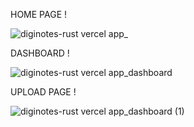HOME PAGE !

![diginotes-rust vercel app_](https://github.com/anonymous9076/diginotes/assets/68018920/0c87a745-325a-4f4e-8d22-91c0b9d98f67)

DASHBOARD !

![diginotes-rust vercel app_dashboard](https://github.com/anonymous9076/diginotes/assets/68018920/e4dab05b-0bb6-4ee9-90ca-9aeef3695a2b)

UPLOAD PAGE !

![diginotes-rust vercel app_dashboard (1)](https://github.com/anonymous9076/diginotes/assets/68018920/cc2e0a68-728b-42db-bf31-bb46cab7dace)
